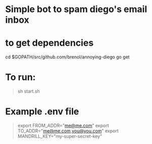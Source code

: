 # Simple bot to spam diego's email inbox

# to get dependencies
cd $GOPATH/src/github.com/brenol/annoying-diego
go get

# To run:
> sh start.sh

# Example .env file

> export FROM_ADDR="me@me.com"
> export TO_ADDR="me@me.com,you@you.com"
> export MANDRILL_KEY="my-super-secret-key"
